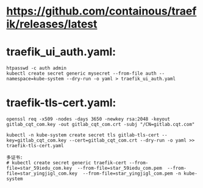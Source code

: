 # https://github.com/containous/traefik/releases/latest

# traefik_ui_auth.yaml:

    htpasswd -c auth admin
    kubectl create secret generic mysecret --from-file auth --namespace=kube-system --dry-run -o yaml > traefik_ui_auth.yaml

# traefik-tls-cert.yaml:

    openssl req -x509 -nodes -days 3650 -newkey rsa:2048 -keyout gitlab_cqt_com.key -out gitlab_cqt_com.crt -subj "/CN=gitlab.cqt.com"

    kubectl -n kube-system create secret tls gitlab-tls-cert --key=gitlab_cqt_com.key --cert=gitlab_cqt_com.crt --dry-run -o yaml >> traefik-tls-cert.yaml

    多证书:
    # kubectl create secret generic traefik-cert --from-file=star_59iedu_com.key  --from-file=star_59iedu_com.pem  --from-file=star_yingjigl_com.key  --from-file=star_yingjigl_com.pem -n kube-system
